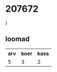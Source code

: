 # 207672
<!DOCTYPE html>
<html>
<head>
  
}


</head>
<body>

<h2>loomad</h2>

<table>
  <tr>
    <th>arv</th>
    <th>koer</th>
    <th>kass</th>
  </tr>
  <tr>
    <td>5</td>
    <td>3</td>
    <td>2</td>
  </tr>
  
</table>

</body>
</html>

